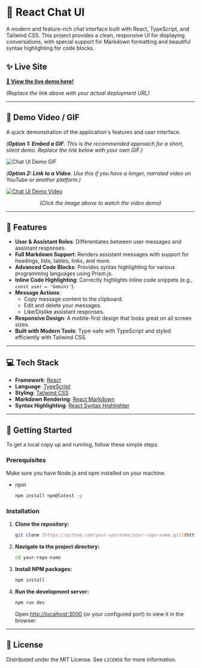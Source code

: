 # 🤖 React Chat UI

A modern and feature-rich chat interface built with React, TypeScript, and Tailwind CSS. This project provides a clean, responsive UI for displaying conversations, with special support for Markdown formatting and beautiful syntax highlighting for code blocks.

## ✨ Live Site

**[🚀 View the live demo here!](https://your-live-site-url.com)**

*(Replace the link above with your actual deployment URL)*

---

## 🎥 Demo Video / GIF

A quick demonstration of the application's features and user interface.

*(**Option 1: Embed a GIF**. This is the recommended approach for a short, silent demo. Replace the link below with your own GIF.)*

![Chat UI Demo GIF](https://via.placeholder.com/800x500.png?text=Your+App+Demo+GIF+Here)

*(**Option 2: Link to a Video**. Use this if you have a longer, narrated video on YouTube or another platform.)*

[![Chat UI Demo Video](https://via.placeholder.com/800x500.png?text=Your+Video+Thumbnail+Here)](https://www.youtube.com/watch?v=your_video_id)

<p align="center">
  <em>(Click the image above to watch the video demo)</em>
</p>

---

## 🌟 Features

* **User & Assistant Roles**: Differentiates between user messages and assistant responses.
* **Full Markdown Support**: Renders assistant messages with support for headings, lists, tables, links, and more.
* **Advanced Code Blocks**: Provides syntax highlighting for various programming languages using Prism.js.
* **Inline Code Highlighting**: Correctly highlights inline code snippets (e.g., `const user = 'Gemini'`).
* **Message Actions**:
    * Copy message content to the clipboard.
    * Edit and delete your messages.
    * Like/Dislike assistant responses.
* **Responsive Design**: A mobile-first design that looks great on all screen sizes.
* **Built with Modern Tools**: Type-safe with TypeScript and styled efficiently with Tailwind CSS.

---

## 💻 Tech Stack

* **Framework**: [React](https://reactjs.org/)
* **Language**: [TypeScript](https://www.typescriptlang.org/)
* **Styling**: [Tailwind CSS](https://tailwindcss.com/)
* **Markdown Rendering**: [React Markdown](https://github.com/remarkjs/react-markdown)
* **Syntax Highlighting**: [React Syntax Highlighter](https://github.com/react-syntax-highlighter/react-syntax-highlighter)

---

## 🚀 Getting Started

To get a local copy up and running, follow these simple steps.

### Prerequisites

Make sure you have Node.js and npm installed on your machine.

* npm
    ```sh
    npm install npm@latest -g
    ```

### Installation

1.  **Clone the repository:**
    ```sh
    git clone [https://github.com/your-username/your-repo-name.git](https://github.com/your-username/your-repo-name.git)
    ```
2.  **Navigate to the project directory:**
    ```sh
    cd your-repo-name
    ```
3.  **Install NPM packages:**
    ```sh
    npm install
    ```
4.  **Run the development server:**
    ```sh
    npm run dev
    ```
    Open [http://localhost:3000](http://localhost:3000) (or your configured port) to view it in the browser.

---

## 📄 License

Distributed under the MIT License. See `LICENSE` for more information.
